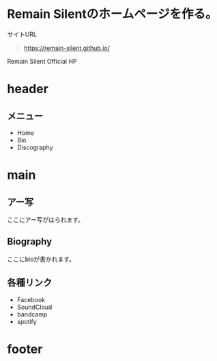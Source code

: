 Remain Silentのホームページを作る。
===
サイトURL
> https://remain-silent.github.io/



Remain Silent Official HP

<!-- ここはheader -->
# header

<!-- ここはnavタグ -->
## メニュー
- Home
- Bio
- Discography

<!-- ここはmain -->
# main
## アー写
ここにアー写がはられます。

## Biography
ここにbioが書かれます。

## 各種リンク
- Facebook
- SoundCloud
- bandcamp
- spotify

<!-- ここはfooter -->
# footer
